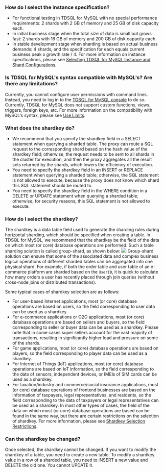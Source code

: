 ### How do I select the instance specification?
- For functional testing in TDSQL for MySQL with no special performance requirements: 2 shards with 2 GB of memory and 25 GB of disk capacity each.
- In initial business stage when the total size of data is small but grows fast: 2 shards with 16 GB of memory and 200 GB of disk capacity each.
- In stable development stage when sharding is based on actual business demands: 4 shards, and the specification for each equals current business peak x growth rate / 4.
For more information on instance specifications, please see [Selecting TDSQL for MySQL Instance and Shard Configurations](https://intl.cloud.tencent.com/document/product/1042/33354).

### Is TDSQL for MySQL's syntax compatible with MySQL's? Are there any limitations?
Currently, you cannot configure user permissions with command lines. Instead, you need to log in to the [TDSQL for MySQL console](https://console.cloud.tencent.com/dcdb) to do so.
Currently, TDSQL for MySQL does not support custom functions, views, triggers, foreign keys, etc.
For more information on the compatibility with MySQL's syntax, please see [Use Limits](https://intl.cloud.tencent.com/document/product/1042/33356).

### What does the shardkey do?
- We recommend that you specify the shardkey field in a SELECT statement when querying a sharded table. The proxy can route a SQL request to the corresponding shard based on the hash value of the shardkey field; otherwise, the request needs to be sent to all shards in the cluster for execution, and then the proxy aggregates all the result sets returned by the shards, which lowers the efficiency of execution.
- You need to specify the shardkey field in an INSERT or REPLACE statement when querying a sharded table; otherwise, the SQL statement is not allowed to execute, because the proxy does not know which shard this SQL statement should be routed to.
- You need to specify the shardkey field in the WHERE condition in a DELETE or UPDATE statement when querying a sharded table; otherwise, for security reasons, this SQL statement is not allowed to execute.

### How do I select the shardkey?
The shardkey is a data table field used to generate the sharding rules during horizontal sharding, which should be specified when creating a table. In TDSQL for MySQL, we recommend that the shardkey be the field of the data on which most (or core) database operations are performed. Such a table sharding solution is called group-shard, as shown below:
![](https://main.qcloudimg.com/raw/f0a5b31d7c69eb34b84dbc9d57b5201a.png)
Group-shard solution can ensure that some of the associated data and complex business logical operations of different sharded tables can be aggregated into one physical shard. For example, if both the order table and user table of an e-commerce platform are sharded based on the `UserID`, it is quick to calculate how many orders a user has recently placed through join queries (without cross-node joins or distributed transactions).

Some typical cases of shardkey selection are as follows:
 - For user-based Internet applications, most (or core) database operations are based on users, so the field corresponding to user data can be used as a shardkey.
 - For e-commerce applications or O2O applications, most (or core) database operations are based on sellers and buyers, so the field corresponding to seller or buyer data can be used as a shardkey. Please note that in some cases super sellers account for the vast majority of transactions, resulting in significantly higher load and pressure on some of the shards.
 - For game applications, most (or core) database operations are based on players, so the field corresponding to player data can be used as a shardkey.
 - For Internet of Things (IoT) applications, most (or core) database operations are based on IoT information, so the field corresponding to the data of sensors, independent devices, or IMEIs of SIM cards can be used as a shardkey.
 - For taxation/industry and commerce/social insurance applications, most (or core) database operations of frontend businesses are based on the information of taxpayers, legal representatives, and residents, so the field corresponding to the data of taxpayers or legal representatives can be used as a shardkey.
In most other types of cases, the field of the data on which most (or core) database operations are based can be found in the same way, but there are certain restrictions on the selection of shardkey. For more information, please see [Shardkey Selection Restrictions](https://intl.cloud.tencent.com/document/product/1042/38506).

### Can the shardkey be changed?
Once selected, the shardkey cannot be changed. If you want to modify the shardkey of a table, you need to create a new table.
To modify a shardkey value in a row of a sharded table, you need to INSERT a new value and DELETE the old one. You cannot UPDATE it.


